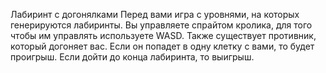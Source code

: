 Лабиринт с догонялками
Перед вами игра с уровнями, на которых генерируются лабиринты. Вы управляете спрайтом кролика, для того чтобы им управлять используете WASD. 
Также существует противник, который догоняет вас. Если он попадет в одну клетку с вами, то будет проигрыш. Если дойти до конца лабиринта, то выигрыш.
